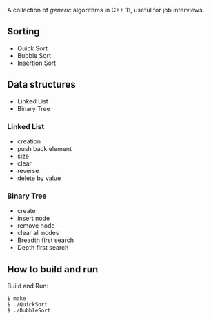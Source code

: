 A collection of *generic* algorithms in C++ 11, useful for job interviews.

## Sorting

* Quick Sort
* Bubble Sort
* Insertion Sort

## Data structures

* Linked List
* Binary Tree

### Linked List

* creation
* push back element
* size
* clear
* reverse
* delete by value

### Binary Tree 

 * create 
 * insert node
 * remove node
 * clear all nodes
 * Breadth first search 
 * Depth first search
 
## How to build and run 

Build and Run:

    $ make
    $ ./QuickSort
    $ ./BubbleSort
